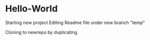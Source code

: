 # Hello-World
Starting new project
Editing Readme file under new branch "temp"

Cloning to newrepo by duplicating
